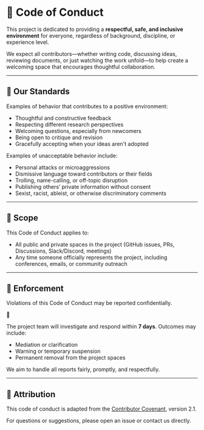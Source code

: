 # 🌱 Code of Conduct

This project is dedicated to providing a **respectful, safe, and inclusive environment** for everyone, regardless of background, discipline, or experience level.

We expect all contributors—whether writing code, discussing ideas, reviewing documents, or just watching the work unfold—to help create a welcoming space that encourages thoughtful collaboration.

---

## 👥 Our Standards

Examples of behavior that contributes to a positive environment:

- Thoughtful and constructive feedback
- Respecting different research perspectives
- Welcoming questions, especially from newcomers
- Being open to critique and revision
- Gracefully accepting when your ideas aren't adopted

Examples of unacceptable behavior include:

- Personal attacks or microaggressions
- Dismissive language toward contributors or their fields
- Trolling, name-calling, or off-topic disruption
- Publishing others’ private information without consent
- Sexist, racist, ableist, or otherwise discriminatory comments

---

## 🔧 Scope

This Code of Conduct applies to:

- All public and private spaces in the project (GitHub issues, PRs, Discussions, Slack/Discord, meetings)
- Any time someone officially represents the project, including conferences, emails, or community outreach

---

## 🧭 Enforcement

Violations of this Code of Conduct may be reported confidentially.

📩 

The project team will investigate and respond within **7 days**. Outcomes may include:

- Mediation or clarification
- Warning or temporary suspension
- Permanent removal from the project spaces

We aim to handle all reports fairly, promptly, and respectfully.

---

## 🧾 Attribution

This code of conduct is adapted from the [Contributor Covenant](https://www.contributor-covenant.org/version/2/1/code_of_conduct.html), version 2.1.

For questions or suggestions, please open an issue or contact us directly.
